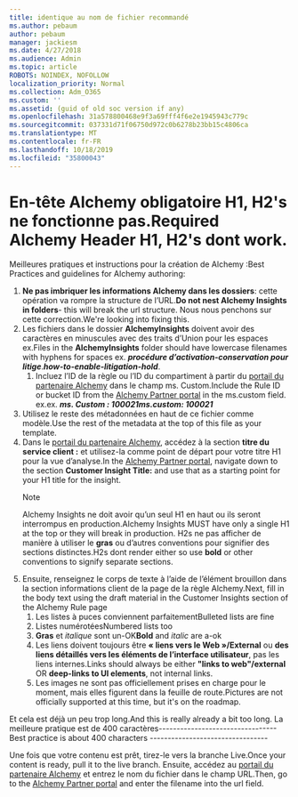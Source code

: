 ```yaml
---
title: identique au nom de fichier recommandé
ms.author: pebaum
author: pebaum
manager: jackiesm
ms.date: 4/27/2018
ms.audience: Admin
ms.topic: article
ROBOTS: NOINDEX, NOFOLLOW
localization_priority: Normal
ms.collection: Adm_O365
ms.custom: ''
ms.assetid: (guid of old soc version if any)
ms.openlocfilehash: 31a578800468e9f3a69fff4f6e2e1945943c779c
ms.sourcegitcommit: 037331d71f06750d972c0b6278b23bb15c4806ca
ms.translationtype: MT
ms.contentlocale: fr-FR
ms.lasthandoff: 10/18/2019
ms.locfileid: "35800043"
---
```

# <a name="required-alchemy-header-h1-h2s-dont-work"></a><span data-ttu-id="01108-102">En-tête Alchemy obligatoire H1, H2's ne fonctionne pas.</span><span class="sxs-lookup"><span data-stu-id="01108-102">Required Alchemy Header H1, H2's dont work.</span></span>
<span data-ttu-id="01108-103">Meilleures pratiques et instructions pour la création de Alchemy :</span><span class="sxs-lookup"><span data-stu-id="01108-103">Best Practices and guidelines for Alchemy authoring:</span></span>

1. <span data-ttu-id="01108-104">**Ne pas imbriquer les informations Alchemy dans les dossiers**: cette opération va rompre la structure de l’URL.</span><span class="sxs-lookup"><span data-stu-id="01108-104">**Do not nest Alchemy Insights in folders**- this will break the url structure.</span></span> <span data-ttu-id="01108-105">Nous nous penchons sur cette correction.</span><span class="sxs-lookup"><span data-stu-id="01108-105">We're looking into fixing this.</span></span>
1. <span data-ttu-id="01108-106">Les fichiers dans le dossier **AlchemyInsights** doivent avoir des caractères en minuscules avec des traits d’Union pour les espaces ex.</span><span class="sxs-lookup"><span data-stu-id="01108-106">Files in the **AlchemyInsights** folder should have lowercase filenames with hyphens for spaces ex.</span></span> <span data-ttu-id="01108-107">***procédure d’activation-conservation pour litige***.</span><span class="sxs-lookup"><span data-stu-id="01108-107">***how-to-enable-litigation-hold***.</span></span>
    1. <span data-ttu-id="01108-108">Incluez l’ID de la règle ou l’ID du compartiment à partir du [portail du partenaire Alchemy](https://alchemyportal.azurewebsites.net) dans le champ ms. Custom.</span><span class="sxs-lookup"><span data-stu-id="01108-108">Include the Rule ID or bucket ID from the [Alchemy Partner portal](https://alchemyportal.azurewebsites.net) in the ms.custom field.</span></span> <span data-ttu-id="01108-109">ex.</span><span class="sxs-lookup"><span data-stu-id="01108-109">ex.</span></span> <span data-ttu-id="01108-110">***ms. Custom : 100021***</span><span class="sxs-lookup"><span data-stu-id="01108-110">***ms.custom: 100021***</span></span>
1. <span data-ttu-id="01108-111">Utilisez le reste des métadonnées en haut de ce fichier comme modèle.</span><span class="sxs-lookup"><span data-stu-id="01108-111">Use the rest of the metadata at the top of this file as your template.</span></span>
1. <span data-ttu-id="01108-112">Dans le [portail du partenaire Alchemy](https://alchemyportal.azurewebsites.net), accédez à la section **titre du service client :** et utilisez-la comme point de départ pour votre titre H1 pour la vue d’analyse.</span><span class="sxs-lookup"><span data-stu-id="01108-112">In the [Alchemy Partner portal](https://alchemyportal.azurewebsites.net), navigate down to the section **Customer Insight Title:** and use that as a starting point for your H1 title for the insight.</span></span> 
    > [!NOTE]
    > <span data-ttu-id="01108-113">Alchemy Insights ne doit avoir qu’un seul H1 en haut ou ils seront interrompus en production.</span><span class="sxs-lookup"><span data-stu-id="01108-113">Alchemy Insights MUST have only a single H1 at the top or they will break in production.</span></span> <span data-ttu-id="01108-114">H2s ne pas afficher de manière à utiliser le **gras** ou d’autres conventions pour signifier des sections distinctes.</span><span class="sxs-lookup"><span data-stu-id="01108-114">H2s dont render either so use **bold** or other conventions to signify separate sections.</span></span>
1. <span data-ttu-id="01108-115">Ensuite, renseignez le corps de texte à l’aide de l’élément brouillon dans la section informations client de la page de la règle Alchemy.</span><span class="sxs-lookup"><span data-stu-id="01108-115">Next, fill in the body text using the draft material in the Customer Insights section of the Alchemy Rule page</span></span>
    1. <span data-ttu-id="01108-116">Les listes à puces conviennent parfaitement</span><span class="sxs-lookup"><span data-stu-id="01108-116">Bulleted lists are fine</span></span>
    1. <span data-ttu-id="01108-117">Listes numérotées</span><span class="sxs-lookup"><span data-stu-id="01108-117">Numbered lists too</span></span>
    1. <span data-ttu-id="01108-118">**Gras** et *italique* sont un-OK</span><span class="sxs-lookup"><span data-stu-id="01108-118">**Bold** and *italic* are a-ok</span></span>
    1. <span data-ttu-id="01108-119">Les liens doivent toujours être **« liens vers le Web »/External** ou **des liens détaillés vers les éléments de l’interface utilisateur**, pas les liens internes.</span><span class="sxs-lookup"><span data-stu-id="01108-119">Links should always be either **"links to web"/external** OR **deep-links to UI elements**, not internal links.</span></span>
    1. <span data-ttu-id="01108-120">Les images ne sont pas officiellement prises en charge pour le moment, mais elles figurent dans la feuille de route.</span><span class="sxs-lookup"><span data-stu-id="01108-120">Pictures are not officially supported at this time, but it's on the roadmap.</span></span>

<span data-ttu-id="01108-121">Et cela est déjà un peu trop long.</span><span class="sxs-lookup"><span data-stu-id="01108-121">And this is really already a bit too long.</span></span> <span data-ttu-id="01108-122">La meilleure pratique est de 400 caractères---------------------------------</span><span class="sxs-lookup"><span data-stu-id="01108-122">Best practice is about 400 characters ---------------------------------</span></span>

<span data-ttu-id="01108-123">Une fois que votre contenu est prêt, tirez-le vers la branche Live.</span><span class="sxs-lookup"><span data-stu-id="01108-123">Once your content is ready, pull it to the live branch.</span></span> <span data-ttu-id="01108-124">Ensuite, accédez au [portail du partenaire Alchemy](https://alchemyportal.azurewebsites.net) et entrez le nom du fichier dans le champ URL.</span><span class="sxs-lookup"><span data-stu-id="01108-124">Then, go to the [Alchemy Partner portal](https://alchemyportal.azurewebsites.net) and enter the filename into the url field.</span></span> 